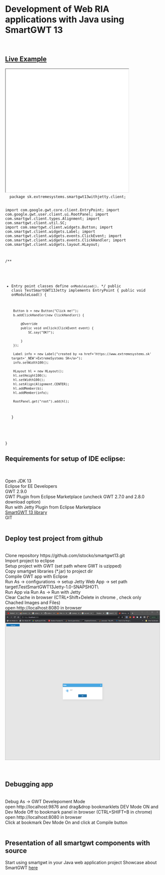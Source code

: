 <h1>Development of Web RIA applications with Java using SmartGWT 13</h1>

<br>

<h2><a href="live/TestSmartGWT13Jetty.html" target="_NEW">Live Example</a></h2>
<iframe src="live/TestSmartGWT13Jetty.html" width="400" height="400"> </iframe>

<code>
  package sk.extremesystems.smartgwt13withjetty.client;


import com.google.gwt.core.client.EntryPoint;
import com.google.gwt.user.client.ui.RootPanel;
import com.smartgwt.client.types.Alignment;
import com.smartgwt.client.util.SC;
import com.smartgwt.client.widgets.Button;
import com.smartgwt.client.widgets.Label;
import com.smartgwt.client.widgets.events.ClickEvent;
import com.smartgwt.client.widgets.events.ClickHandler;
import com.smartgwt.client.widgets.layout.HLayout;


/**
 * Entry point classes define <code>onModuleLoad()</code>.
 */
public class TestSmartGWT13Jetty implements EntryPoint {
	public void onModuleLoad() {
		
		Button b = new Button("Click me!");
		b.addClickHandler(new ClickHandler() {
			
			@Override
			public void onClick(ClickEvent event) {
				SC.say("OK?");
				
			}
		});
		
		Label info = new Label("created by <a href='https://www.extremesystems.sk' target='_NEW'>ExtremeSystems SK</a>");
		info.setWidth100();
		
		HLayout hl = new HLayout();
		hl.setHeight100();
		hl.setWidth100();
		hl.setAlign(Alignment.CENTER);
		hl.addMember(b);
		hl.addMember(info);
	
		RootPanel.get("root").add(hl);
	}
		
}
</code>

<h2>Requirements for setup of IDE eclipse:</h2>
<br>
<br>
Open JDK 13
<br>
Eclipse for EE Developers
<br>
GWT 2.9.0
<br>
GWT Plugin from Eclipse Marketplace (uncheck GWT 2.7.0 and 2.8.0 download option)
<br>
Run with Jetty Plugin from Eclipse Marketplace
<br>
<a href="https://www.smartclient.com/product/download-bounce.jsp?product=smartgwt&license=lgpl&version=13.0p&nightly=true" download>SmartGWT 13 library</a>
<br>
GIT
<br>
<br>
<h2>Deploy test project from github</h2>
<br>
Clone repository https://github.com/istocko/smartgwt13.git
<br>
Import project to eclipse
<br>
Setup project with  GWT (set path where GWT is uzipped)
<br>
Copy smartgwt libraries (*.jar) to project dir
<br>
Compile GWT app with Eclipse
<br>
Run As -> configurations -> setup Jetty Web App -> set path target\TestSmartGWT13Jetty-1.0-SNAPSHOT\ 
<br>
Run App via Run As -> Run with Jetty
<br>
Clear Cache in browser (CTRL+Shift+Delete in chrome , check only Chached Images and Files)
<br>
open http://localhost:8080 in browser
<br>
<img src ="screenshots/test1.png">
<br>
<br>
<br>
<h2>Debugging app</h2>
<br>
Debug As -> GWT Develepoment Mode
<br>
open http://localhost:9876 and drag&drop bookmarklets DEV Mode ON and Dev Mode Off to bookmark panel in browser (CTRL+SHIFT+B in chrome)
<br>
open http://localhost:8080 in browser
<br>
Click at bookmark Dev Mode On and click at Compile button
<br>
<br>
<h2>Presentation of all smartgwt components with source</h2>
Start using smartgwt in your Java web application project 
Showcase about SmartGWT <a href="https://www.smartclient.com/smartgwt/showcase/">here</a>
<br>

